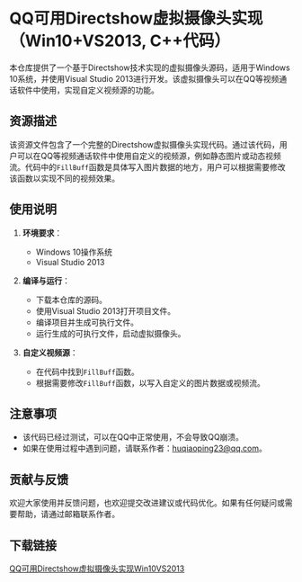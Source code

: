 # QQ可用Directshow虚拟摄像头实现（Win10+VS2013, C++代码）

本仓库提供了一个基于Directshow技术实现的虚拟摄像头源码，适用于Windows 10系统，并使用Visual Studio 2013进行开发。该虚拟摄像头可以在QQ等视频通话软件中使用，实现自定义视频源的功能。

## 资源描述

该资源文件包含了一个完整的Directshow虚拟摄像头实现代码。通过该代码，用户可以在QQ等视频通话软件中使用自定义的视频源，例如静态图片或动态视频流。代码中的`FillBuff`函数是具体写入图片数据的地方，用户可以根据需要修改该函数以实现不同的视频效果。

## 使用说明

1. **环境要求**：
   - Windows 10操作系统
   - Visual Studio 2013

2. **编译与运行**：
   - 下载本仓库的源码。
   - 使用Visual Studio 2013打开项目文件。
   - 编译项目并生成可执行文件。
   - 运行生成的可执行文件，启动虚拟摄像头。

3. **自定义视频源**：
   - 在代码中找到`FillBuff`函数。
   - 根据需要修改`FillBuff`函数，以写入自定义的图片数据或视频流。

## 注意事项

- 该代码已经过测试，可以在QQ中正常使用，不会导致QQ崩溃。
- 如果在使用过程中遇到问题，请联系作者：huqiaoping23@qq.com。

## 贡献与反馈

欢迎大家使用并反馈问题，也欢迎提交改进建议或代码优化。如果有任何疑问或需要帮助，请通过邮箱联系作者。

## 下载链接

[QQ可用Directshow虚拟摄像头实现Win10VS2013](https://pan.quark.cn/s/e2445d10951b)